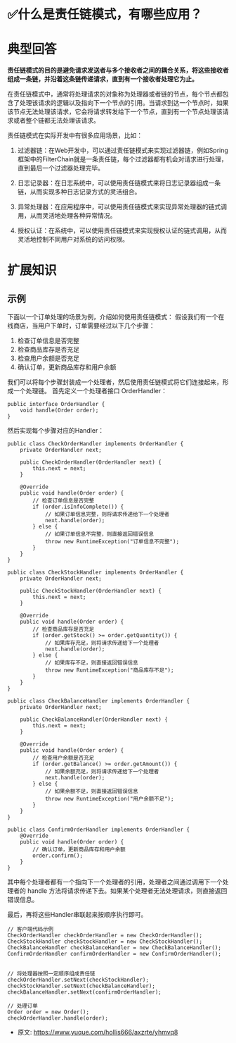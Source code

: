 # ✅什么是责任链模式，有哪些应用？
<!--page header-->

<a name="BLDte"></a>
# 典型回答

**责任链模式的目的是避免请求发送者与多个接收者之间的耦合关系，将这些接收者组成一条链，并沿着这条链传递请求，直到有一个接收者处理它为止。**

在责任链模式中，通常将处理请求的对象称为处理器或者链的节点，每个节点都包含了处理该请求的逻辑以及指向下一个节点的引用。当请求到达一个节点时，如果该节点无法处理该请求，它会将请求转发给下一个节点，直到有一个节点处理该请求或者整个链都无法处理该请求。

责任链模式在实际开发中有很多应用场景，比如：

1. 过滤器链：在Web开发中，可以通过责任链模式来实现过滤器链，例如Spring框架中的FilterChain就是一条责任链，每个过滤器都有机会对请求进行处理，直到最后一个过滤器处理完毕。

2. 日志记录器：在日志系统中，可以使用责任链模式来将日志记录器组成一条链，从而实现多种日志记录方式的灵活组合。

3. 异常处理器：在应用程序中，可以使用责任链模式来实现异常处理器的链式调用，从而灵活地处理各种异常情况。

4. 授权认证：在系统中，可以使用责任链模式来实现授权认证的链式调用，从而灵活地控制不同用户对系统的访问权限。

<a name="QgBNh"></a>
# 扩展知识

<a name="ps4KR"></a>
## 示例

下面以一个订单处理的场景为例，介绍如何使用责任链模式：
假设我们有一个在线商店，当用户下单时，订单需要经过以下几个步骤：

1. 检查订单信息是否完整
2. 检查商品库存是否充足
3. 检查用户余额是否充足
4. 确认订单，更新商品库存和用户余额

我们可以将每个步骤封装成一个处理者，然后使用责任链模式将它们连接起来，形成一个处理链。
首先定义一个处理者接口 OrderHandler：

```
public interface OrderHandler {
    void handle(Order order);
}

```

然后实现每个步骤对应的Handler：

```
public class CheckOrderHandler implements OrderHandler {
    private OrderHandler next;

    public CheckOrderHandler(OrderHandler next) {
        this.next = next;
    }

    @Override
    public void handle(Order order) {
        // 检查订单信息是否完整
        if (order.isInfoComplete()) {
            // 如果订单信息完整，则将请求传递给下一个处理者
            next.handle(order);
        } else {
            // 如果订单信息不完整，则直接返回错误信息
            throw new RuntimeException("订单信息不完整");
        }
    }
}

public class CheckStockHandler implements OrderHandler {
    private OrderHandler next;

    public CheckStockHandler(OrderHandler next) {
        this.next = next;
    }

    @Override
    public void handle(Order order) {
        // 检查商品库存是否充足
        if (order.getStock() >= order.getQuantity()) {
            // 如果库存充足，则将请求传递给下一个处理者
            next.handle(order);
        } else {
            // 如果库存不足，则直接返回错误信息
            throw new RuntimeException("商品库存不足");
        }
    }
}

public class CheckBalanceHandler implements OrderHandler {
    private OrderHandler next;

    public CheckBalanceHandler(OrderHandler next) {
        this.next = next;
    }

    @Override
    public void handle(Order order) {
        // 检查用户余额是否充足
        if (order.getBalance() >= order.getAmount()) {
            // 如果余额充足，则将请求传递给下一个处理者
            next.handle(order);
        } else {
            // 如果余额不足，则直接返回错误信息
            throw new RuntimeException("用户余额不足");
        }
    }
}

public class ConfirmOrderHandler implements OrderHandler {
    @Override
    public void handle(Order order) {
        // 确认订单，更新商品库存和用户余额
        order.confirm();
    }
}

```

其中每个处理者都有一个指向下一个处理者的引用，处理者之间通过调用下一个处理者的 handle 方法将请求传递下去。如果某个处理者无法处理请求，则直接返回错误信息。

最后，再将这些Handler串联起来按顺序执行即可。

```
// 客户端代码示例
CheckOrderHandler checkOrderHandler = new CheckOrderHandler();
CheckStockHandler checkStockHandler = new CheckStockHandler();
CheckBalanceHandler checkBalanceHandler = new CheckBalanceHandler();
ConfirmOrderHandler confirmOrderHandler = new ConfirmOrderHandler();


// 将处理器按照一定顺序组成责任链
checkOrderHandler.setNext(checkStockHandler);
checkStockHandler.setNext(checkBalanceHandler);
checkBalanceHandler.setNext(confirmOrderHandler);

// 处理订单
Order order = new Order();
checkOrderHandler.handle(order);
```


<!--page footer-->
- 原文: <https://www.yuque.com/hollis666/axzrte/yhmvq8>